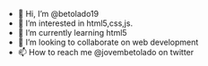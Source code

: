- 👋 Hi, I’m @betolado19
- 👀 I’m interested in html5,css,js.
- 🌱 I’m currently learning html5
- 💞️ I’m looking to collaborate on web development
- 📫 How to reach me @jovembetolado on twitter

<!---
betolado19/betolado19 is a ✨ special ✨ repository because its `README.md` (this file) appears on your GitHub profile.
You can click the Preview link to take a look at your changes.
--->
